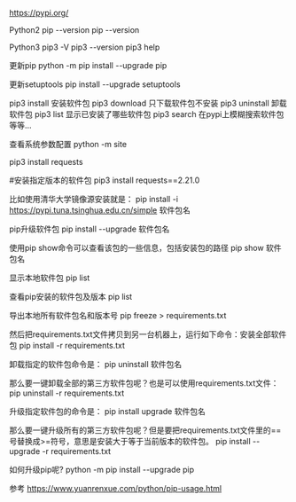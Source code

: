 https://pypi.org/


Python2
pip --version
pip --version


Python3
pip3 -V
pip3 --version
pip3 help

更新pip
python -m pip install --upgrade pip

更新setuptools
pip install --upgrade setuptools



pip3 install 安装软件包
pip3 download 只下载软件包不安装
pip3 uninstall 卸载软件包
pip3 list 显示已安装了哪些软件包
pip3 search 在pypi上模糊搜索软件包等等…


查看系统参数配置
python -m site


pip3 install requests

#安装指定版本的软件包
pip3 install requests==2.21.0 

比如使用清华大学镜像源安装就是：
pip install -i https://pypi.tuna.tsinghua.edu.cn/simple 软件包名


pip升级软件包
pip install --upgrade 软件包名

使用pip show命令可以查看该包的一些信息，包括安装包的路径
pip show 软件包名


显示本地软件包
pip list

查看pip安装的软件包及版本
pip list


导出本地所有软件包名和版本号
pip freeze > requirements.txt

然后把requirements.txt文件拷贝到另一台机器上，运行如下命令：安装全部软件包
pip install -r requirements.txt


卸载指定的软件包命令是：
pip uninstall 软件包名

那么要一键卸载全部的第三方软件包呢？也是可以使用requirements.txt文件：
pip uninstall -r requirements.txt


升级指定软件包的命令是：
pip install upgrade 软件包名

那么要一键升级所有的第三方软件包呢？但是要把requirements.txt文件里的==号替换成>=符号，意思是安装大于等于当前版本的软件包。
pip install --upgrade -r requirements.txt


如何升级pip呢?
python -m pip install --upgrade pip






参考
https://www.yuanrenxue.com/python/pip-usage.html





